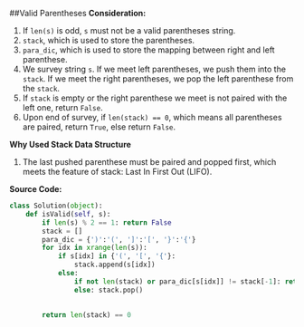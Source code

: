 ##Valid Parentheses
**Consideration:**

1. If ``len(s)`` is odd, ``s`` must not be a valid parentheses string.
2. ``stack``, which is used to store the parentheses.
3. ``para_dic``, which is used to store the mapping between right and left parenthese.
4. We survey string ``s``. If we meet left parentheses, we push them into the ``stack``. If we meet the right parentheses, we pop the left parenthese from the ``stack``.
5. If ``stack`` is empty or the right parenthese we meet is not paired with the left one, return ``False``.
6. Upon end of survey, if ``len(stack) == 0``, which means all parentheses are paired, return ``True``, else return ``False``.

**Why Used Stack Data Structure**

1. The last pushed parenthese must be paired and popped first, which meets the feature of stack: Last In First Out (LIFO).


**Source Code:**

```python
class Solution(object):
    def isValid(self, s):
        if len(s) % 2 == 1: return False
        stack = []
        para_dic = {')':'(', ']':'[', '}':'{'}
        for idx in xrange(len(s)):
            if s[idx] in {'(', '[', '{'}: 
                stack.append(s[idx])
            else:
                if not len(stack) or para_dic[s[idx]] != stack[-1]: return False
                else: stack.pop()

        
        return len(stack) == 0
```